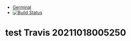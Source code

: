 - [Germinal](https://shonesinglone.github.io/germinal/)
- [![Build Status](https://app.travis-ci.com/ShoneSingLone/germinal.svg?branch=master)](https://app.travis-ci.com/ShoneSingLone/germinal)

# test Travis 20211018005250
